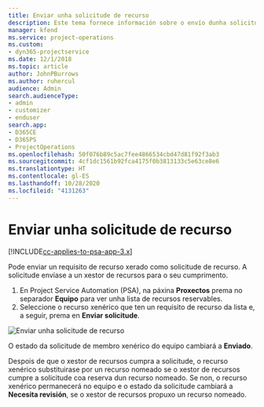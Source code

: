 ```yaml
---
title: Enviar unha solicitude de recurso
description: Este tema fornece información sobre o envío dunha solicitude dun recurso de proxecto.
manager: kfend
ms.service: project-operations
ms.custom:
- dyn365-projectservice
ms.date: 12/1/2018
ms.topic: article
author: JohnPBurrows
ms.author: ruhercul
audience: Admin
search.audienceType:
- admin
- customizer
- enduser
search.app:
- D365CE
- D365PS
- ProjectOperations
ms.openlocfilehash: 50f076b89c5ac7fee4866534cbd47d81f92f3ab3
ms.sourcegitcommit: 4cf1dc1561b92fca4175f0b3813133c5e63ce8e6
ms.translationtype: HT
ms.contentlocale: gl-ES
ms.lasthandoff: 10/28/2020
ms.locfileid: "4131263"
---
```

# <a name="submitting-a-resource-request"></a>Enviar unha solicitude de recurso

[!INCLUDE[cc-applies-to-psa-app-3.x](../includes/cc-applies-to-psa-app-3x.md)]

Pode enviar un requisito de recurso xerado como solicitude de recurso. A solicitude envíase a un xestor de recursos para o seu cumprimento.

1. En Project Service Automation (PSA), na páxina **Proxectos** prema no separador **Equipo** para ver unha lista de recursos reservables. 
2. Seleccione o recurso xenérico que ten un requisito de recurso da lista e, a seguir, prema en **Enviar solicitude**.

![Enviar unha solicitude de recurso](media/RM-how-to-18.png)

O estado da solicitude de membro xenérico do equipo cambiará a **Enviado**.

Despois de que o xestor de recursos cumpra a solicitude, o recurso xenérico substituirase por un recurso nomeado se o xestor de recursos cumpre a solicitude coa reserva dun recurso nomeado. Se non, o recurso xenérico permanecerá no equipo e o estado da solicitude cambiará a **Necesita revisión**, se o xestor de recursos propuxo un recurso nomeado.
